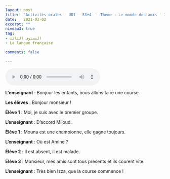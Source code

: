 ```yaml
---
layout: post
title:  "Activités orales - UD1 – S3+4  - Thème : Le monde des amis - Intitulé : Mon amie la championne"
date:   2021-03-02
excerpt: ""
niveau3: true
tag:
- المستوى الثالث 
- La langue française

comments: false

---
```


<audio controls>
  <source src="../assets/mp3/3/U1-S3S4.mp3" type="audio/mpeg">
  Your browser does not support the audio element.
</audio>

**L'enseignant** : Bonjour les enfants, nous allons faire une course.

**Les élèves** : Bonjour monsieur !

**Élève 1** : Moi, je suis avec le premier groupe.

**L’enseignant** : D’accord Miloud.

**Élève 1** : Mouna est une championne, elle gagne toujours.

**L’enseignant** : Où est Amine ?

**Élève 2** : Il est absent, il est malade.

**Élève 3** : Monsieur, mes amis sont tous présents et ils courent vite.

**L’enseignant** : Très bien Izza, que la course commence !
